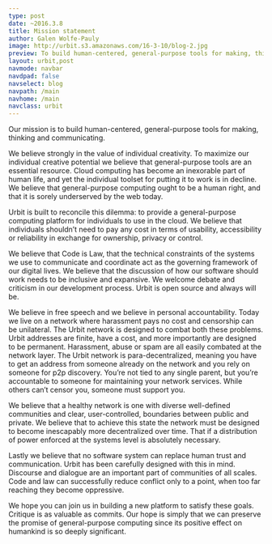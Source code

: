 ```yaml
---
type: post
date: ~2016.3.8
title: Mission statement
author: Galen Wolfe-Pauly
image: http://urbit.s3.amazonaws.com/16-3-10/blog-2.jpg
preview: To build human-centered, general-purpose tools for making, thinking and communicating.
layout: urbit,post
navmode: navbar
navdpad: false
navselect: blog
navpath: /main
navhome: /main
navclass: urbit
---
```


Our mission is to build human-centered, general-purpose tools for making, thinking and communicating.

We believe strongly in the value of individual creativity.  To maximize our individual creative potential we believe that general-purpose tools are an essential resource.  Cloud computing has become an inexorable part of human life, and yet the individual toolset for putting it to work is in decline.  We believe that general-purpose computing ought to be a human right, and that it is sorely underserved by the web today.

Urbit is built to reconcile this dilemma: to provide a general-purpose computing platform for individuals to use in the cloud.  We believe that individuals shouldn’t need to pay any cost in terms of usability, accessibility or reliability in exchange for ownership, privacy or control.  

We believe that Code is Law, that the technical constraints of the systems we use to communicate and coordinate act as the governing framework of our digital lives.  We believe that the discussion of how our software should work needs to be inclusive and expansive.  We welcome debate and criticism in our development process.  Urbit is open source and always will be.

We believe in free speech and we believe in personal accountability.  Today we live on a network where harassment pays no cost and censorship can be unilateral.  The Urbit network is designed to combat both these problems.  Urbit addresses are finite, have a cost, and more importantly are designed to be permanent.  Harassment, abuse or spam are all easily combated at the network layer.  The Urbit network is para-decentralized, meaning you have to get an address from someone already on the network and you rely on someone for p2p discovery.  You’re not tied to any single parent, but you’re accountable to someone for maintaining your network services.  While others can’t censor you, someone must support you.

We believe that a healthy network is one with diverse well-defined communities and clear, user-controlled, boundaries between public and private.  We believe that to achieve this state the network must be designed to become inescapably more decentralized over time.  That if a distribution of power enforced at the systems level is absolutely necessary.  

Lastly we believe that no software system can replace human trust and communication.  Urbit has been carefully designed with this in mind.  Discourse and dialogue are an important part of communities of all scales.  Code and law can successfully reduce conflict only to a point, when too far reaching they become oppressive.  

We hope you can join us in building a new platform to satisfy these goals.  Critique is as valuable as commits.  Our hope is simply that we can preserve the promise of general-purpose computing since its positive effect on humankind is so deeply significant.
